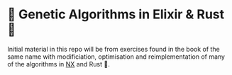 🧬 Genetic Algorithms in Elixir & Rust 🧬
========================================

Initial material in this repo will be from exercises found in the 
book of the same name with modificiation, optimisation and reimplementation 
of many of the algorithms in [NX](https://github.com/elixir-nx/nx) and Rust 🦀.
